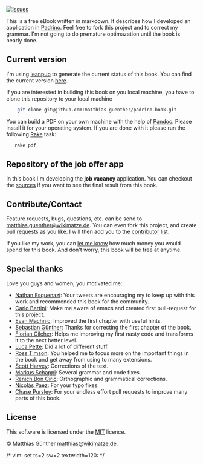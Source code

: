 [![Issues](https://badge.waffle.io/matthias-guenther/padrino-book.png?label=ready)](http://waffle.io/matthias-guenther/padrino-book)

This is a free eBook written in markdown. It describes how I developed an application in
[Padrino](http://www.padrinorb.com/). Feel free to fork this project and to correct my grammar. I'm not going to do
premature optimazation until the book is nearly done.


## Current version

I'm using [leanpub](http://leanpub.com/) to generate the current status of this book. You can find the current version
[here](https://leanpub.com/s/3YUdQuEIT35927tfd5DqSb.pdf).

If you are interested in building this book on you local machine, you have to clone this repository to your local machine


```bash
    git clone git@github.com:matthias-guenther/padrino-book.git
```


You can build a PDF on your own machine with the help of [Pandoc](http://johnmacfarlane.net/pandoc/). Please install it
for your operating system. If you are done with it please run the following [Rake](http://en.wikipedia.org/wiki/Rake_(software))
task:


```bash
   rake pdf
```


## Repository of the job offer app

In this book I'm developing the **job vacancy** application. You can checkout the
[sources](https://github.com/matthias-guenther/job-vacancy) if you want to see the final result from this book.


## Contribute/Contact

Feature requests, bugs, questions, etc. can be send to <matthias.guenther@wikimatze.de>. You can even fork this project,
and create pull requests as you like. I will then add you to the [contributor list](http://leanpub.com/padrino).


If you like my work, you can [let me know](http://leanpub.com/padrino) how much money you would spend for this book. And
don't worry, this book will be free at anytime.


## Special thanks

Love you guys and women, you motivated me:

- [Nathan Esquenazi](http://twitter.com/nesquena): Your tweets are encouraging my to keep up with this work and
  recommended this book for the community.
- [Carlo Bertini](http://twitter.com/WaYdotNET): Make me aware of emacs and created first pull-request for this project.
- [Evan Machnic](http://twitter.com/emachnic): Improved the first chapter with useful hints.
- [Sebastian Günther](http://twitter.com/sebastianguenth): Thanks for correcting the first chapter of the book.
- [Florian Gilcher](https://twitter.com/Argorak): Helps me improving my first nasty code and transforms it to the next
  better level.
- [Luca Pette](https://twitter.com/lucapette): Did a lot of different stuff.
- [Ross Timson](https://twitter.com/rosstimson): You helped me to focus more on the important things in the book and get
  away from using to many extensions.
- [Scott Harvey](https://twitter.com/scottharveyco): Corrections of the text.
- [Markus Schappi](https://twitter.com/Schappi): Several grammar and code fixes.
- [Renich Bon Ciric](https://github.com/renich): Orthographic and grammatical corrections.
- [Nicolás Paez](http://www.nicopaez.com.ar/): For your typo fixes.
- [Chase Pursley](http://www.chasepursley.com/): For your endless effort pull requests to improve many parts of this
  book.


## License

This software is licensed under the [MIT](http://en.wikipedia.org/wiki/MIT_License) licence.

© Matthias Günther <matthias@wikimatze.de>.

/* vim: set ts=2 sw=2 textwidth=120: */
